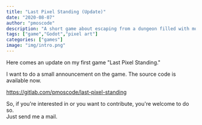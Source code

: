 ```yaml
---
title: "Last Pixel Standing (Update)"
date: "2020-08-07"
author: "pmoscode"
description: "A short game about escaping from a dungeon filled with monsters. (Update)"
tags: ["game","Godot","pixel art"]
categories: ["games"]
image: "img/intro.png"
---
```


Here comes an update on my first game "Last Pixel Standing."

<!--more-->

I want to do a small announcement on the game. The source code is available now.

https://gitlab.com/pmoscode/last-pixel-standing

So, if you're interested in or you want to contribute, you're welcome to do so.  
Just send me a mail.
